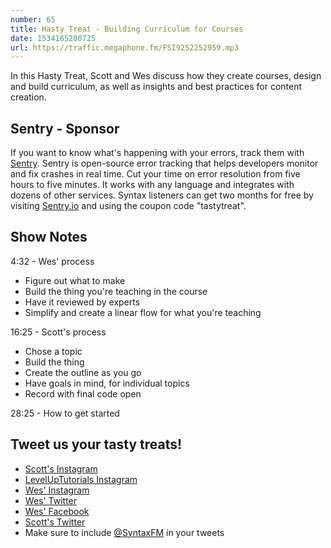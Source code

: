 ```yaml
---
number: 65
title: Hasty Treat - Building Curriculum for Courses
date: 1534165200725
url: https://traffic.megaphone.fm/FSI9252252959.mp3
---
```


In this Hasty Treat, Scott and Wes discuss how they create courses, design and build curriculum, as well as insights and best practices for content creation.

## Sentry - Sponsor

If you want to know what's happening with your errors, track them with [Sentry](https://sentry.io/). Sentry is open-source error tracking that helps developers monitor and fix crashes in real time. Cut your time on error resolution from five hours to five minutes. It works with any language and integrates with dozens of other services. Syntax listeners can get two months for free by visiting [Sentry.io](https://sentry.io/) and using the coupon code "tastytreat".

## Show Notes

 4:32 - Wes' process

* Figure out what to make
* Build the thing you're teaching in the course
* Have it reviewed by experts
* Simplify and create a linear flow for what you're teaching

16:25 -  Scott's process

* Chose a topic
* Build the thing
* Create the outline as you go
* Have goals in mind, for individual topics
* Record with final code open

28:25 - How to get started

## Tweet us your tasty treats!

* [Scott's Instagram](https://www.instagram.com/stolinski/)
* [LevelUpTutorials Instagram](https://www.instagram.com/LevelUpTutorials/)
* [Wes' Instagram](https://www.instagram.com/wesbos/)
* [Wes' Twitter](https://twitter.com/wesbos)
* [Wes' Facebook](https://www.facebook.com/wesbos.developer)
* [Scott's Twitter](https://twitter.com/stolinski)
* Make sure to include [@SyntaxFM](https://twitter.com/SyntaxFM) in your tweets
